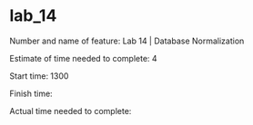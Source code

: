 # lab_14

Number and name of feature: Lab 14 | Database Normalization

Estimate of time needed to complete: 4

Start time: 1300

Finish time: 

Actual time needed to complete: 